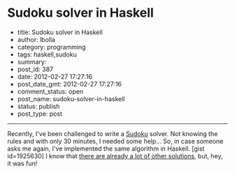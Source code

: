 # Sudoku solver in Haskell

- title: Sudoku solver in Haskell
- author: lbolla
- category: programming
- tags: haskell,sudoku
- summary: 
- post_id: 387
- date: 2012-02-27 17:27:16
- post_date_gmt: 2012-02-27 17:27:16
- comment_status: open
- post_name: sudoku-solver-in-haskell
- status: publish
- post_type: post

----------------

Recently, I've been challenged to write a [Sudoku][1] solver. Not knowing the rules and with only 30 minutes, I needed some help... So, in case someone asks me again, I've implemented the same algorithm in Haskell. [gist id=1925630] I know that [there are already a lot of other solutions][2], but, hey, it was fun!

   [1]: http://en.wikipedia.org/wiki/Sudoku
   [2]: http://www.haskell.org/haskellwiki/Sudoku